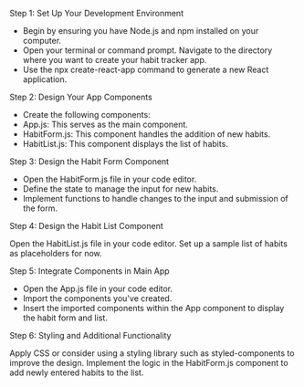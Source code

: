 Step 1: Set Up Your Development Environment

- Begin by ensuring you have Node.js and
npm installed on your computer.
- Open your terminal or command prompt.
Navigate to the directory where you 
want to create your habit tracker app.
- Use the npx create-react-app command to
generate a new React application. 

Step 2: Design Your App Components

- Create the following components:
- App.js: This serves as the main component.
- HabitForm.js: This component handles
the addition of new habits.
- HabitList.js: This component displays
the list of habits.

Step 3: Design the Habit Form Component

- Open the HabitForm.js file in your code editor.
- Define the state to manage the input for new habits.
- Implement functions to handle changes to 
the input and submission of the form.

Step 4: Design the Habit List Component

Open the HabitList.js file in your code editor.
Set up a sample list of habits as placeholders for now.

Step 5: Integrate Components in Main App

- Open the App.js file in your code editor.
- Import the components you've created.
- Insert the imported components within the App 
component to display the habit form and list.

Step 6: Styling and Additional Functionality

Apply CSS or consider using a styling library 
such as styled-components to improve the design.
Implement the logic in the HabitForm.js component
to add newly entered habits to the list.

